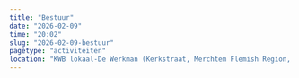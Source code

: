 ```yaml
---
title: "Bestuur"
date: "2026-02-09"
time: "20:02"
slug: "2026-02-09-bestuur"
pagetype: "activiteiten"
location: "KWB lokaal-De Werkman (Kerkstraat, Merchtem Flemish Region, Belgium)"
---
```




